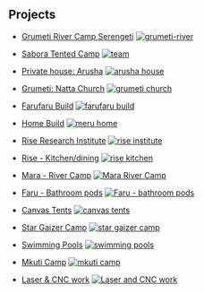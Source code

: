 ## Projects

- [Grumeti River Camp Serengeti](https://photos.app.goo.gl/9Ymei91aERvR3twE6)
[![grumeti-river](img/grumeti-river.jpg)](https://photos.app.goo.gl/9Ymei91aERvR3twE6)
- [Sabora Tented Camp](https://photos.app.goo.gl/5j8Pj48Qehx25sGM6)
[![team](img/sabora.jpg)](https://photos.app.goo.gl/5j8Pj48Qehx25sGM6)
- [Private house: Arusha](https://photos.app.goo.gl/aqbMCwSWqK3dguASA)
[![arusha house](img/house-arusha.jpg)](https://photos.app.goo.gl/aqbMCwSWqK3dguASA)
- [Grumeti: Natta Church](https://photos.app.goo.gl/dnhn1FtjYZYpodN87)
[![grumeti church](img/natta-church.jpg)](https://photos.app.goo.gl/dnhn1FtjYZYpodN87)
- [Farufaru Build](https://photos.app.goo.gl/QGc3NYD8JCh4LqTs8)
[![farufaru build](img/farufaru.jpg)](https://photos.app.goo.gl/QGc3NYD8JCh4LqTs8)
- [Home Build](https://photos.app.goo.gl/kQBnF2fP6QG3vkc17)
[![meru home](img/home-meru.jpg)](https://photos.app.goo.gl/kQBnF2fP6QG3vkc17)
- [Rise Research Institute](https://photos.app.goo.gl/EyaKMJr9MaYLHZnr7)
[![rise institute](img/rise-institute.jpg)](https://photos.app.goo.gl/EyaKMJr9MaYLHZnr7)
- [Rise - Kitchen/dining](https://photos.app.goo.gl/wi5suMbq12SkmjVp8)
[![rise kitchen](img/rise-kitchen.jpg)](https://photos.app.goo.gl/wi5suMbq12SkmjVp8)
- [Mara - River Camp](https://photos.app.goo.gl/LH6CFM8h1U7UupZ99)
[![Mara River Camp](img/mara-river-camp.jpg)](https://photos.app.goo.gl/LH6CFM8h1U7UupZ99) 
- [Faru - Bathroom pods](https://photos.app.goo.gl/a39zVNnVN2VH2vin8)
[![Faru - bathroom pods](img/faru-bathroom-pods.jpg)](https://photos.app.goo.gl/a39zVNnVN2VH2vin8)

- [Canvas Tents](https://photos.app.goo.gl/6ZV5CpWgY8BNfYR86)
[![canvas tents](img/canvas-tents.jpg)](https://photos.app.goo.gl/6ZV5CpWgY8BNfYR86)
- [Star Gaizer Camp](https://photos.app.goo.gl/QLtrymoeY4SKqYcZ6)
[![star gaizer camp](img/star-gaizer.jpg)](https://photos.app.goo.gl/QLtrymoeY4SKqYcZ6)
- [Swimming Pools](https://photos.app.goo.gl/PbzTEGv9HyPsUiT47)
[![swimming pools](img/swimming-pools.jpg)](https://photos.app.goo.gl/PbzTEGv9HyPsUiT47)
- [Mkuti Camp](https://photos.app.goo.gl/haUP4AcJWVRhB1sx7)
[![mkuti camp](img/mkuti-camp.jpg)](https://photos.app.goo.gl/haUP4AcJWVRhB1sx7)
- [Laser &amp; CNC work](https://photos.app.goo.gl/8vwAAeqmcyDGvqmd9)
[![Laser and CNC work](img/CNC.jpg)](https://photos.app.goo.gl/8vwAAeqmcyDGvqmd9)
